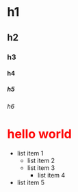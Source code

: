 # h1
## h2
### h3
#### h4
##### h5
###### h6
<h1 style="color:red">hello world</h1>

- list item 1
   - list item 2
   - list item 3
     - list item 4
- list item 5